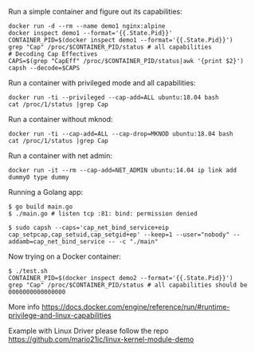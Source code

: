 Run a simple container and figure out its capabilities:
```
docker run -d --rm --name demo1 nginx:alpine
docker inspect demo1 --format='{{.State.Pid}}'
CONTAINER_PID=$(docker inspect demo1 --format='{{.State.Pid}}')
grep "Cap" /proc/$CONTAINER_PID/status # all capabilities
# Decoding Cap Effectives
CAPS=$(grep "CapEff" /proc/$CONTAINER_PID/status|awk '{print $2}')
capsh --decode=$CAPS
```

Run a container with privileged mode and all capabilities:
```
docker run -ti --privileged --cap-add=ALL ubuntu:18.04 bash
cat /proc/1/status |grep Cap
```

Run a container without mknod:
```
docker run -ti --cap-add=ALL --cap-drop=MKNOD ubuntu:18.04 bash
cat /proc/1/status |grep Cap
```

Run a container with net admin:
```
docker run -it --rm --cap-add=NET_ADMIN ubuntu:14.04 ip link add dummy0 type dummy
```


Running a Golang app:
```
$ go build main.go
$ ./main.go # listen tcp :81: bind: permission denied

$ sudo capsh --caps='cap_net_bind_service+eip cap_setpcap,cap_setuid,cap_setgid+ep' --keep=1 --user="nobody" --addamb=cap_net_bind_service -- -c "./main"
```

Now trying on a Docker container:
```
$ ./test.sh
CONTAINER_PID=$(docker inspect demo2 --format='{{.State.Pid}}')
grep "Cap" /proc/$CONTAINER_PID/status # all capabilities should be 0000000000000000
```

More info
https://docs.docker.com/engine/reference/run/#runtime-privilege-and-linux-capabilities

Example with Linux Driver please follow the repo
https://github.com/mario21ic/linux-kernel-module-demo
